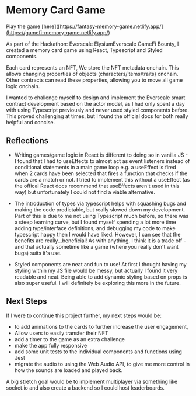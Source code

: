 # Memory Card Game

Play the game [here]([https://fantasy-memory-game.netlify.app/](https://gamefi-memory-game.netlify.app/)

As part of the Hackathon: Everscale ElysiumEverscale GameFi Bounty, I created a memory card game using React, Typescript and Styled components.

Each card represents an NFT, We store the NFT metadata onchain. This allows changing properties of objects (characters/items/traits) onchain. Other contracts can read these properties, allowing you to move all game logic onchain.

I wanted to challenge myself to design and implement the Everscale smart contract development based on the actor model, as I had only spent a day with using Typescript previously and never used styled components before. This proved challenging at times, but I found the official docs for both really helpful and concise.

## Reflections

- Writing games/game logic in React is different to doing so in vanilla JS - I found that I had to useEffects to almost act as event listeners instead of conditional statements in a main game loop e.g. a useEffect is fired when 2 cards have been selected that fires a function that checks if the cards are a match or not. I tried to implement this without a useEffect (as the offical React docs recommend that useEffects aren't used in this way) but unfortunately I could not find a viable alternative.

- The introduction of types via typescript helps with squashing bugs and making the code predictable, but really slowed down my development. Part of this is due to me not using Typescript much before, so there was a steep learning curve, but I found myself spending a lot more time adding type/interface definitions, and debugging my code to make typescript happy then I would have liked. However, I can see that the benefits are really...beneficial! As with anything, I think it is a trade off - and that actually sometime like a game (where you really don't want bugs) suits it's use.

- Styled components are neat and fun to use! At first I thought having my styling within my JS file would be messy, but actually I found it very readable and neat. Being able to add dynamic styling based on props is also super useful. I will definitely be exploring this more in the future.

## Next Steps

If I were to continue this project further, my next steps would be:

- to add animations to the cards to further increase the user engagement,
- Allow users to easily transfer their NFT
- add a timer to the game as an extra challenge
- make the app fully responsive
- add some unit tests to the individual components and functions using Jest
- migrate the audio to using the Web Audio API, to give me more control in how the sounds are loaded and played back.

A big stretch goal would be to implement multiplayer via something like socket.io and also create a backend so I could host leaderboards.
